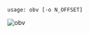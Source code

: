 ```
usage: obv [-o N_OFFSET]
```
![obv](https://user-images.githubusercontent.com/18151143/127217286-d73c1079-1b84-4da9-a5d4-39f4eb2d6b1b.png)
